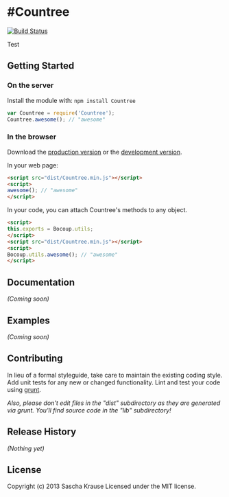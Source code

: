 #Countree
========

[![Build Status](https://travis-ci.org/SaschaKrause/Countree.png)](https://travis-ci.org/SaschaKrause/Countree)

Test

## Getting Started
### On the server
Install the module with: `npm install Countree`

```javascript
var Countree = require('Countree');
Countree.awesome(); // "awesome"
```

### In the browser
Download the [production version][min] or the [development version][max].

[min]: https://raw.github.com/SaschaKrause/Countree/master/dist/Countree.min.js
[max]: https://raw.github.com/SaschaKrause/Countree/master/dist/Countree.js

In your web page:

```html
<script src="dist/Countree.min.js"></script>
<script>
awesome(); // "awesome"
</script>
```

In your code, you can attach Countree's methods to any object.

```html
<script>
this.exports = Bocoup.utils;
</script>
<script src="dist/Countree.min.js"></script>
<script>
Bocoup.utils.awesome(); // "awesome"
</script>
```

## Documentation
_(Coming soon)_

## Examples
_(Coming soon)_

## Contributing
In lieu of a formal styleguide, take care to maintain the existing coding style. Add unit tests for any new or changed functionality. Lint and test your code using [grunt](http://gruntjs.com/).

_Also, please don't edit files in the "dist" subdirectory as they are generated via grunt. You'll find source code in the "lib" subdirectory!_

## Release History
_(Nothing yet)_

## License
Copyright (c) 2013 Sascha Krause
Licensed under the MIT license.
